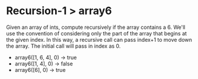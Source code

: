# Recursion-1 > array6

Given an array of ints, compute recursively if the array contains a 6. We'll use the convention of considering only the part of the array that begins at the given index. In this way, a recursive call can pass index+1 to move down the array. The initial call will pass in index as 0.

- array6([1, 6, 4], 0) → true
- array6([1, 4], 0) → false
- array6(\[6\], 0) → true